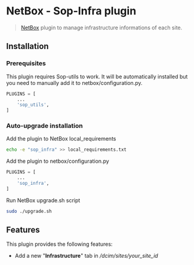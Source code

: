 # NetBox - Sop-Infra plugin

> [NetBox](https://github.com/netbox-community/netbox) plugin to manage infrastructure informations of each site.

## Installation

### Prerequisites

This plugin requires Sop-utils to work. It will be automatically installed but you need to manually add it to netbox/configuration.py.

```python
PLUGINS = [
    ...
    'sop_utils',
]
```

### Auto-upgrade installation

Add the plugin to NetBox local_requirements
```bash
echo -e "sop_infra" >> local_requirements.txt
```

Add the plugin to netbox/configuration.py
```python
PLUGINS = [
    ...
    'sop_infra',
]
```

Run NetBox upgrade.sh script
```bash
sudo ./upgrade.sh
```

## Features

This plugin provides the following features:
-   Add a new "**Infrastructure**" tab in */dcim/sites/your_site_id*
